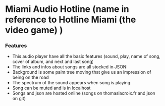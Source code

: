 # Miami Audio Hotline (name in reference to Hotline Miami (the video game) )

### Features

- This audio player have all the basic features (sound, play, name of song, cover of album, and next and last song)
- The links and infos about songs are all stocked in JSON
- Background is some palm tree moving that give us an impression of being on the road
- The spectrum of the sound appears when song is playing
- Song can be muted and is in localhost
- Songs and json are hosted online (songs on thomaslacroix.fr and json on git)
